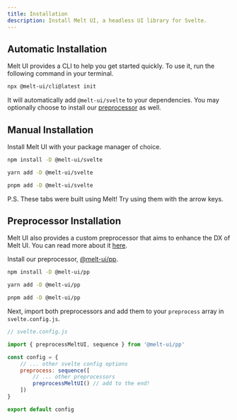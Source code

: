 ```yaml
---
title: Installation
description: Install Melt UI, a headless UI library for Svelte.
---
```


<script>
    import { Callout, InstallTabs } from '$docs/components';
</script>

## Automatic Installation

Melt UI provides a CLI to help you get started quickly. To use it, run the following command in your
terminal.

```bash
npx @melt-ui/cli@latest init
```

It will automatically add `@melt-ui/svelte` to your dependencies. You may optionally choose to
install our [preprocessor](/docs/preprocessor) as well.

## Manual Installation

Install Melt UI with your package manager of choice.

<InstallTabs>
<span slot="npm">

```bash
npm install -D @melt-ui/svelte
```

</span>

<span slot="yarn">

```bash
yarn add -D @melt-ui/svelte
```

</span>

<span slot="pnpm">

```bash
pnpm add -D @melt-ui/svelte
```

</span>
</InstallTabs>

<Callout>
P.S. These tabs were built using Melt! Try using them with the arrow keys.
</Callout>

## Preprocessor Installation

Melt UI also provides a custom preprocessor that aims to enhance the DX of Melt UI. You can read
more about it [here](/docs/preprocessor).

Install our preprocessor, [@melt-ui/pp](https://github.com/melt-ui/preprocessor).

<InstallTabs>
<span slot="npm">

```bash
npm install -D @melt-ui/pp
```

</span>

<span slot="yarn">

```bash
yarn add -D @melt-ui/pp
```

</span>

<span slot="pnpm">

```bash
pnpm add -D @melt-ui/pp
```

</span>

</InstallTabs>

Next, import both preprocessors and add them to your `preprocess` array in `svelte.config.js`.

```js
// svelte.config.js

import { preprocessMeltUI, sequence } from '@melt-ui/pp'

const config = {
	// ... other svelte config options
	preprocess: sequence([
		// ... other preprocessors
		preprocessMeltUI() // add to the end!
	])
}

export default config
```
